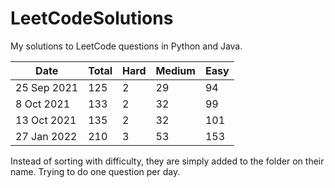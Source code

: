 # LeetCodeSolutions
My solutions to LeetCode questions in Python and Java.

| Date  | Total   | Hard   | Medium   | Easy   |
|---|---|---|---|---|
|  25 Sep 2021 | 125   | 2   | 29   | 94   |
| 8 Oct 2021  | 133  |  2 | 32  |  99 |
|  13 Oct 2021 | 135  |2   | 32  |  101 |
|  27 Jan 2022 | 210  |3   | 53  |  153 |

Instead of sorting with difficulty, they are simply added to the folder on their name. 
Trying to do one question per day. 
